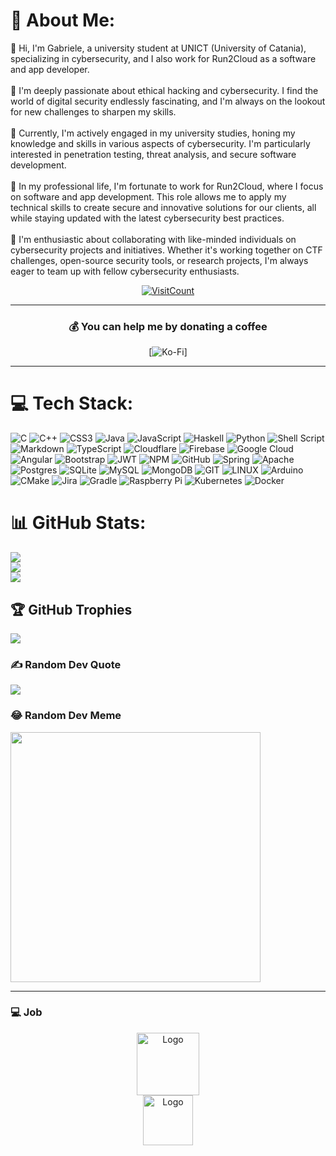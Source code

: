 # 💫 About Me:
👋 Hi, I'm Gabriele, a university student at UNICT (University of Catania), specializing in cybersecurity, and I also work for Run2Cloud as a software and app developer.<br><br>👀 I'm deeply passionate about ethical hacking and cybersecurity. I find the world of digital security endlessly fascinating, and I'm always on the lookout for new challenges to sharpen my skills.<br><br>🌱 Currently, I'm actively engaged in my university studies, honing my knowledge and skills in various aspects of cybersecurity. I'm particularly interested in penetration testing, threat analysis, and secure software development.<br><br>💼 In my professional life, I'm fortunate to work for Run2Cloud, where I focus on software and app development. This role allows me to apply my technical skills to create secure and innovative solutions for our clients, all while staying updated with the latest cybersecurity best practices.<br><br>💞️ I'm enthusiastic about collaborating with like-minded individuals on cybersecurity projects and initiatives. Whether it's working together on CTF challenges, open-source security tools, or research projects, I'm always eager to team up with fellow cybersecurity enthusiasts.<br>

<div align="center">
  <a href="https://visitcount.itsvg.in"><img src="https://visitcount.itsvg.in/api?id=GabryGiac&icon=2&color=0" alt="VisitCount"></a>
</div>



---

<div align="center">
<h3 align="center">💰 You can help me by donating a coffee</h3>

  [![Ko-Fi](https://img.shields.io/badge/Ko--fi-F16061?style=for-the-badge&logo=ko-fi&logoColor=white)] <!--(https://ko-fi.com/gabry19358)-->
</div>

---

# 💻 Tech Stack:
![C](https://img.shields.io/badge/c-%2300599C.svg?style=plastic&logo=c&logoColor=white) ![C++](https://img.shields.io/badge/c++-%2300599C.svg?style=plastic&logo=c%2B%2B&logoColor=white) ![CSS3](https://img.shields.io/badge/css3-%231572B6.svg?style=plastic&logo=css3&logoColor=white) ![Java](https://img.shields.io/badge/java-%23ED8B00.svg?style=plastic&logo=java&logoColor=white) ![JavaScript](https://img.shields.io/badge/javascript-%23323330.svg?style=plastic&logo=javascript&logoColor=%23F7DF1E) ![Haskell](https://img.shields.io/badge/Haskell-5e5086?style=plastic&logo=haskell&logoColor=white) ![Python](https://img.shields.io/badge/python-3670A0?style=plastic&logo=python&logoColor=ffdd54) ![Shell Script](https://img.shields.io/badge/shell_script-%23121011.svg?style=plastic&logo=gnu-bash&logoColor=white) ![Markdown](https://img.shields.io/badge/markdown-%23000000.svg?style=plastic&logo=markdown&logoColor=white) ![TypeScript](https://img.shields.io/badge/typescript-%23007ACC.svg?style=plastic&logo=typescript&logoColor=white) ![Cloudflare](https://img.shields.io/badge/Cloudflare-F38020?style=plastic&logo=Cloudflare&logoColor=white) ![Firebase](https://img.shields.io/badge/firebase-%23039BE5.svg?style=plastic&logo=firebase) ![Google Cloud](https://img.shields.io/badge/Google%20Cloud-%234285F4.svg?style=plastic&logo=google-cloud&logoColor=white) ![Angular](https://img.shields.io/badge/angular-%23DD0031.svg?style=plastic&logo=angular&logoColor=white) ![Bootstrap](https://img.shields.io/badge/bootstrap-%23563D7C.svg?style=plastic&logo=bootstrap&logoColor=white) ![JWT](https://img.shields.io/badge/JWT-black?style=plastic&logo=JSON%20web%20tokens) ![NPM](https://img.shields.io/badge/NPM-%23000000.svg?style=plastic&logo=npm&logoColor=white) ![GitHub](https://img.shields.io/badge/GitHub-%23121011.svg?style=plastic&logo=github&logoColor=white) ![Spring](https://img.shields.io/badge/spring-%236DB33F.svg?style=plastic&logo=spring&logoColor=white) ![Apache](https://img.shields.io/badge/apache-%23D42029.svg?style=plastic&logo=apache&logoColor=white) ![Postgres](https://img.shields.io/badge/postgres-%23316192.svg?style=plastic&logo=postgresql&logoColor=white) ![SQLite](https://img.shields.io/badge/sqlite-%2307405e.svg?style=plastic&logo=sqlite&logoColor=white) ![MySQL](https://img.shields.io/badge/mysql-%2300f.svg?style=plastic&logo=mysql&logoColor=white) ![MongoDB](https://img.shields.io/badge/MongoDB-%234ea94b.svg?style=plastic&logo=mongodb&logoColor=white) ![GIT](https://img.shields.io/badge/Git-fc6d26?style=plastic&logo=git&logoColor=white) ![LINUX](https://img.shields.io/badge/Linux-FCC624?style=plastic&logo=linux&logoColor=black) ![Arduino](https://img.shields.io/badge/-Arduino-00979D?style=plastic&logo=Arduino&logoColor=white) ![CMake](https://img.shields.io/badge/CMake-%23008FBA.svg?style=plastic&logo=cmake&logoColor=white) ![Jira](https://img.shields.io/badge/jira-%230A0FFF.svg?style=plastic&logo=jira&logoColor=white) ![Gradle](https://img.shields.io/badge/Gradle-02303A.svg?style=plastic&logo=Gradle&logoColor=white) ![Raspberry Pi](https://img.shields.io/badge/-RaspberryPi-C51A4A?style=plastic&logo=Raspberry-Pi) ![Kubernetes](https://img.shields.io/badge/kubernetes-%23326ce5.svg?style=plastic&logo=kubernetes&logoColor=white) ![Docker](https://img.shields.io/badge/docker-%230db7ed.svg?style=plastic&logo=docker&logoColor=white)
# 📊 GitHub Stats:
![](https://github-readme-stats.vercel.app/api?username=GabryGiac&theme=dark&hide_border=false&include_all_commits=false&count_private=true)<br/>
![](https://github-readme-streak-stats.herokuapp.com/?user=GabryGiac&theme=dark&hide_border=false)<br/>
![](https://github-readme-stats.vercel.app/api/top-langs/?username=GabryGiac&theme=dark&hide_border=false&include_all_commits=false&count_private=true&layout=compact)

## 🏆 GitHub Trophies
![](https://github-profile-trophy.vercel.app/?username=GabryGiac&theme=radical&no-frame=false&no-bg=false&margin-w=4)

### ✍️ Random Dev Quote
![](https://quotes-github-readme.vercel.app/api?type=horizontal&theme=radical)

### 😂 Random Dev Meme
<img src='https://randommeme-five.vercel.app/' style="height: 400px;"/>

---
### 💻 Job
  <div align="center">
  <a href="https://www.unict.it/">
    <img src="https://www.unict.it/sites/default/files/images/sigillo-2014.png" alt="Logo" width="100" height="100">
  </a>

  <div>
  </div>

  <div align="center">
  <a href="https://www.run2cloud.com/">
    <img src="https://static.wixstatic.com/media/d4fbaa_cd496ff4e5cc473584f4d2525e9f5bc6~mv2.png" alt="Logo" width="80" height="80">
  </a>

<!--
  ## 💰 You can help me by Donating
  [![Ko-Fi](https://img.shields.io/badge/Ko--fi-F16061?style=for-the-badge&logo=ko-fi&logoColor=white)](https://ko-fi.com/gabry19358) 

  -->

  
<!-- Proudly created with GPRM ( https://gprm.itsvg.in ) -->
